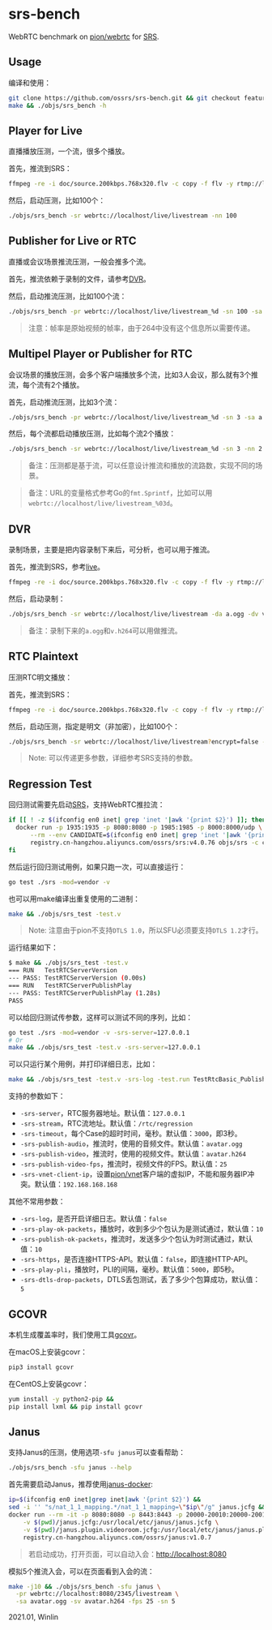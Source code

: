 # srs-bench

WebRTC benchmark on [pion/webrtc](https://github.com/pion/webrtc) for [SRS](https://github.com/ossrs/srs).

## Usage

编译和使用：

```bash
git clone https://github.com/ossrs/srs-bench.git && git checkout feature/rtc && 
make && ./objs/srs_bench -h
```

## Player for Live

直播播放压测，一个流，很多个播放。

首先，推流到SRS：

```bash
ffmpeg -re -i doc/source.200kbps.768x320.flv -c copy -f flv -y rtmp://localhost/live/livestream
```

然后，启动压测，比如100个：

```bash
./objs/srs_bench -sr webrtc://localhost/live/livestream -nn 100
```

## Publisher for Live or RTC

直播或会议场景推流压测，一般会推多个流。

首先，推流依赖于录制的文件，请参考[DVR](#dvr)。

然后，启动推流压测，比如100个流：

```bash
./objs/srs_bench -pr webrtc://localhost/live/livestream_%d -sn 100 -sa a.ogg -sv v.h264 -fps 25
```

> 注意：帧率是原始视频的帧率，由于264中没有这个信息所以需要传递。

## Multipel Player or Publisher for RTC

会议场景的播放压测，会多个客户端播放多个流，比如3人会议，那么就有3个推流，每个流有2个播放。

首先，启动推流压测，比如3个流：

```bash
./objs/srs_bench -pr webrtc://localhost/live/livestream_%d -sn 3 -sa a.ogg -sv v.h264 -fps 25
```

然后，每个流都启动播放压测，比如每个流2个播放：

```bash
./objs/srs_bench -sr webrtc://localhost/live/livestream_%d -sn 3 -nn 2
```

> 备注：压测都是基于流，可以任意设计推流和播放的流路数，实现不同的场景。

> 备注：URL的变量格式参考Go的`fmt.Sprintf`，比如可以用`webrtc://localhost/live/livestream_%03d`。

## DVR

录制场景，主要是把内容录制下来后，可分析，也可以用于推流。

首先，推流到SRS，参考[live](#player-for-live)。

```bash
ffmpeg -re -i doc/source.200kbps.768x320.flv -c copy -f flv -y rtmp://localhost/live/livestream
```

然后，启动录制：

```bash
./objs/srs_bench -sr webrtc://localhost/live/livestream -da a.ogg -dv v.h264
```

> 备注：录制下来的`a.ogg`和`v.h264`可以用做推流。

## RTC Plaintext

压测RTC明文播放：

首先，推流到SRS：

```bash
ffmpeg -re -i doc/source.200kbps.768x320.flv -c copy -f flv -y rtmp://localhost/live/livestream
```

然后，启动压测，指定是明文（非加密），比如100个：

```bash
./objs/srs_bench -sr webrtc://localhost/live/livestream?encrypt=false -nn 100
```

> Note: 可以传递更多参数，详细参考SRS支持的参数。

## Regression Test

回归测试需要先启动[SRS](https://github.com/ossrs/srs/issues/307)，支持WebRTC推拉流：

```bash
if [[ ! -z $(ifconfig en0 inet| grep 'inet '|awk '{print $2}') ]]; then 
  docker run -p 1935:1935 -p 8080:8080 -p 1985:1985 -p 8000:8000/udp \
      --rm --env CANDIDATE=$(ifconfig en0 inet| grep 'inet '|awk '{print $2}')\
      registry.cn-hangzhou.aliyuncs.com/ossrs/srs:v4.0.76 objs/srs -c conf/rtc.conf
fi
```

然后运行回归测试用例，如果只跑一次，可以直接运行：

```bash
go test ./srs -mod=vendor -v
```

也可以用make编译出重复使用的二进制：

```bash
make && ./objs/srs_test -test.v
```

> Note: 注意由于pion不支持`DTLS 1.0`，所以SFU必须要支持`DTLS 1.2`才行。

运行结果如下：

```bash
$ make && ./objs/srs_test -test.v
=== RUN   TestRTCServerVersion
--- PASS: TestRTCServerVersion (0.00s)
=== RUN   TestRTCServerPublishPlay
--- PASS: TestRTCServerPublishPlay (1.28s)
PASS
```

可以给回归测试传参数，这样可以测试不同的序列，比如：

```bash
go test ./srs -mod=vendor -v -srs-server=127.0.0.1
# Or
make && ./objs/srs_test -test.v -srs-server=127.0.0.1
```

可以只运行某个用例，并打印详细日志，比如：

```bash
make && ./objs/srs_test -test.v -srs-log -test.run TestRtcBasic_PublishPlay
```

支持的参数如下：

* `-srs-server`，RTC服务器地址。默认值：`127.0.0.1`
* `-srs-stream`，RTC流地址。默认值：`/rtc/regression`
* `-srs-timeout`，每个Case的超时时间，毫秒。默认值：`3000`，即3秒。
* `-srs-publish-audio`，推流时，使用的音频文件。默认值：`avatar.ogg`
* `-srs-publish-video`，推流时，使用的视频文件。默认值：`avatar.h264`
* `-srs-publish-video-fps`，推流时，视频文件的FPS。默认值：`25`
* `-srs-vnet-client-ip`，设置[pion/vnet](https://github.com/ossrs/srs-bench/blob/feature/rtc/vnet/example_test.go)客户端的虚拟IP，不能和服务器IP冲突。默认值：`192.168.168.168`

其他不常用参数：

* `-srs-log`，是否开启详细日志。默认值：`false`
* `-srs-play-ok-packets`，播放时，收到多少个包认为是测试通过，默认值：`10`
* `-srs-publish-ok-packets`，推流时，发送多少个包认为时测试通过，默认值：`10`
* `-srs-https`，是否连接HTTPS-API。默认值：`false`，即连接HTTP-API。
* `-srs-play-pli`，播放时，PLI的间隔，毫秒。默认值：`5000`，即5秒。
* `-srs-dtls-drop-packets`，DTLS丢包测试，丢了多少个包算成功，默认值：`5`

## GCOVR

本机生成覆盖率时，我们使用工具[gcovr](https://gcovr.com/en/stable/guide.html)。

在macOS上安装gcovr：

```bash
pip3 install gcovr
```

在CentOS上安装gcovr：

```bash
yum install -y python2-pip &&
pip install lxml && pip install gcovr
```

## Janus

支持Janus的压测，使用选项`-sfu janus`可以查看帮助：

```bash
./objs/srs_bench -sfu janus --help
```

首先需要启动Janus，推荐使用[janus-docker](https://github.com/winlinvip/janus-docker#usage):

```bash
ip=$(ifconfig en0 inet|grep inet|awk '{print $2}') &&
sed -i '' "s/nat_1_1_mapping.*/nat_1_1_mapping=\"$ip\"/g" janus.jcfg &&
docker run --rm -it -p 8080:8080 -p 8443:8443 -p 20000-20010:20000-20010/udp \
    -v $(pwd)/janus.jcfg:/usr/local/etc/janus/janus.jcfg \
    -v $(pwd)/janus.plugin.videoroom.jcfg:/usr/local/etc/janus/janus.plugin.videoroom.jcfg \
    registry.cn-hangzhou.aliyuncs.com/ossrs/janus:v1.0.7
```

> 若启动成功，打开页面，可以自动入会：[http://localhost:8080](http://localhost:8080)

模拟5个推流入会，可以在页面看到入会的流：

```bash
make -j10 && ./objs/srs_bench -sfu janus \
  -pr webrtc://localhost:8080/2345/livestream \
  -sa avatar.ogg -sv avatar.h264 -fps 25 -sn 5
```

2021.01, Winlin
